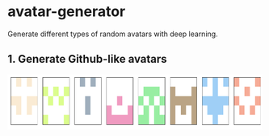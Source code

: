 # avatar-generator
Generate different types of random avatars with deep learning.

## 1. Generate Github-like avatars

<img src="imgs/example_githublike.png" width="800" height="110">
